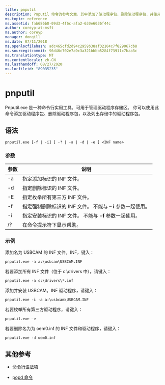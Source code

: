 ```yaml
---
title: pnputil
description: Pnputil 命令的参考文章，其中添加了驱动程序包，删除驱动程序包，并使用 pnputil.exe 实用程序列出了驱动程序存储区中的驱动程序包。
ms.topic: reference
ms.assetid: fab686b8-09d3-4f6c-afa2-630e6036f44c
author: coreyp-at-msft
ms.author: coreyp
manager: dongill
ms.date: 07/11/2018
ms.openlocfilehash: adc465cfd2d94c2959b38af32104c7f829067cb8
ms.sourcegitcommit: 96d46c702e7a9c3a321bbbb5284f73911c7baa3c
ms.translationtype: MT
ms.contentlocale: zh-CN
ms.lasthandoff: 08/27/2020
ms.locfileid: "89035235"
---
```

# <a name="pnputil"></a>pnputil

Pnputil.exe 是一种命令行实用工具，可用于管理驱动程序存储区。 你可以使用此命令添加驱动程序包、删除驱动程序包，以及列出存储中的驱动程序包。

## <a name="syntax"></a>语法

```
pnputil.exe [-f | -i] [ -? | -a | -d | -e ] <INF name>
```

### <a name="parameters"></a>参数

| 参数 | 说明 |
|--|--|
| -a | 指定添加标识的 INF 文件。 |
| -d | 指定删除标识的 INF 文件。 |
| -E | 指定枚举所有第三方 INF 文件。 |
| -f | 指定强制删除标识的 INF 文件。 不能与 **– i** 参数一起使用。 |
| -i | 指定安装标识的 INF 文件。 不能与 **-f** 参数一起使用。 |
| /? | 在命令提示符下显示帮助。 |

### <a name="examples"></a>示例

添加名为 USBCAM 的 INF 文件。INF，键入：

```
pnputil.exe -a a:\usbcam\USBCAM.INF
```

若要添加所有 INF 文件（位于 c:\drivers 中），请键入：

```
pnputil.exe -a c:\drivers\*.inf
```

添加并安装 USBCAM。INF 驱动程序，请键入：

```
pnputil.exe -i -a a:\usbcam\USBCAM.INF
```

若要枚举所有第三方驱动程序，请键入：

```
pnputil.exe –e
```

若要删除名为为 oem0.inf 的 INF 文件和驱动程序，请键入：

```
pnputil.exe -d oem0.inf
```

## <a name="additional-references"></a>其他参考

- [命令行语法项](command-line-syntax-key.md)

- [popd 命令](popd.md)
